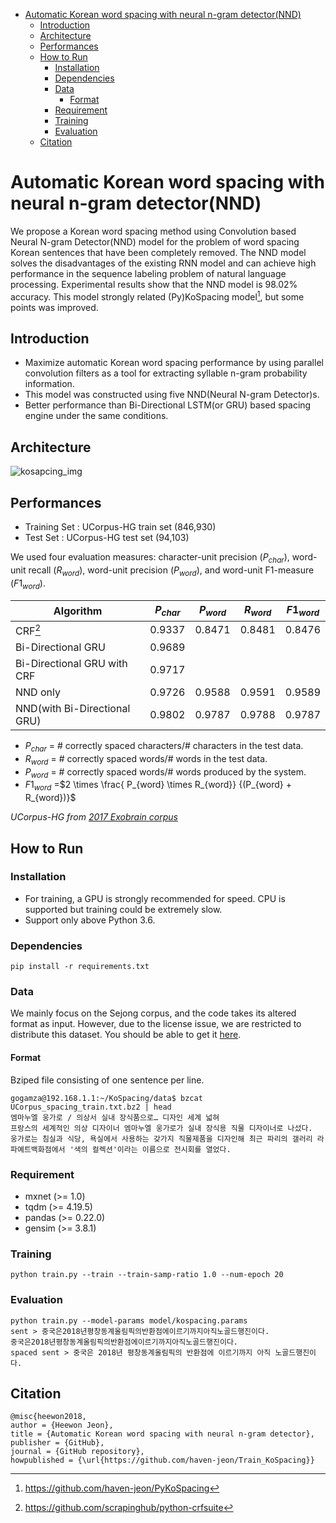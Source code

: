 
- [Automatic Korean word spacing with neural n-gram detector(NND)](#automatic-korean-word-spacing-with-neural-n-gram-detectornnd)
	- [Introduction](#introduction)
	- [Architecture](#architecture)
	- [Performances](#performances)
	- [How to Run](#how-to-run)
		- [Installation](#installation)
		- [Dependencies](#dependencies)
		- [Data](#data)
			- [Format](#format)
		- [Requirement](#requirement)
		- [Training](#training)
		- [Evaluation](#evaluation)
	- [Citation](#citation)
  

# Automatic Korean word spacing with neural n-gram detector(NND)

We propose a Korean word spacing method using Convolution based Neural N-gram Detector(NND) model for the problem of word spacing Korean sentences that have been completely removed. The NND model solves the disadvantages of the existing RNN model and can achieve high performance in the sequence labeling problem of natural language processing. Experimental results show that the NND model is 98.02% accuracy.
This model strongly related (Py)KoSpacing model[^2], but some points was improved.

## Introduction

- Maximize automatic Korean word spacing performance by using parallel convolution filters as a tool for extracting syllable n-gram probability information.
- This model was constructed using five NND(Neural N-gram Detector)s.
- Better performance than Bi-Directional LSTM(or GRU) based spacing engine under the same conditions.

## Architecture

![kosapcing_img](img/kosapcing_img.png)

## Performances

- Training Set : UCorpus-HG train set (846,930)
- Test Set :  UCorpus-HG test set (94,103)

We used four evaluation measures: character-unit precision ($P_{char}$), word-unit recall ($R_{word}$), word-unit precision ($P_{word}$), and word-unit F1-measure ($F1_{word}$).


| Algorithm                     | $P_{char}$ | $P_{word}$ | $R_{word}$ | $F1_{word}$ |
| ------------------ | ---------- | ---------- | ---------- | ---------- |
| CRF[^1]       | 0.9337     |     0.8471       |   0.8481         |   0.8476       |
| Bi-Directional GRU   |   0.9689    |    |     |      |
| Bi-Directional GRU with CRF     |    0.9717    |            |            |            |
| NND only      |   0.9726     |     0.9588   |    0.9591   |    0.9589    |
| NND(with  Bi-Directional GRU)      | 0.9802     |   0.9787    |    0.9788     |    0.9787        |

- $P_{char}$ = # correctly spaced characters/# characters in the test data.
- $R_{word}$ = # correctly spaced words/# words in the test data.
- $P_{word}$ = # correctly spaced words/# words produced by the system.
- $F1_{word}$ =$2 \times \frac{  P_{word}  \times R_{word}} {(P_{word} + R_{word})}$

*UCorpus-HG from [2017 Exobrain corpus](http://aiopen.etri.re.kr/service_corpus.php)*

## How to Run


### Installation

- For training, a GPU is strongly recommended for speed. CPU is supported but training could be extremely slow.
- Support only above Python 3.6.

### Dependencies

```
pip install -r requirements.txt
```

### Data

We mainly focus on the Sejong corpus, and the code takes its altered format as input. However, due to the license issue, we are restricted to distribute this dataset. You should be able to get it [here](http://aiopen.etri.re.kr/service_corpus.php).

#### Format

Bziped file consisting of one sentence per line.

```
gogamza@192.168.1.1:~/KoSpacing/data$ bzcat UCorpus_spacing_train.txt.bz2 | head
엠마누엘 웅가로 / 의상서 실내 장식품으로… 디자인 세계 넓혀
프랑스의 세계적인 의상 디자이너 엠마누엘 웅가로가 실내 장식용 직물 디자이너로 나섰다.
웅가로는 침실과 식당, 욕실에서 사용하는 갖가지 직물제품을 디자인해 최근 파리의 갤러리 라파예트백화점에서 '색의 컬렉션'이라는 이름으로 전시회를 열었다.
```

### Requirement

- mxnet (>= 1.0)
- tqdm (>= 4.19.5)
- pandas (>= 0.22.0)
- gensim (>= 3.8.1)

### Training

```{python}
python train.py --train --train-samp-ratio 1.0 --num-epoch 20  
```

### Evaluation

```{python}
python train.py --model-params model/kospacing.params
sent > 중국은2018년평창동계올림픽의반환점에이르기까지아직노골드행진이다.
중국은2018년평창동계올림픽의반환점에이르기까지아직노골드행진이다.
spaced sent > 중국은 2018년 평창동계올림픽의 반환점에 이르기까지 아직 노골드행진이다.
```

## Citation

```markdowns
@misc{heewon2018,
author = {Heewon Jeon},
title = {Automatic Korean word spacing with neural n-gram detector},
publisher = {GitHub},
journal = {GitHub repository},
howpublished = {\url{https://github.com/haven-jeon/Train_KoSpacing}}
```

[^1]: https://github.com/scrapinghub/python-crfsuite
[^2]: https://github.com/haven-jeon/PyKoSpacing
